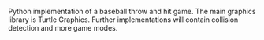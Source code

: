 Python implementation of a baseball throw and hit game. The main graphics library is Turtle Graphics. Further implementations will contain collision detection and more game modes.
